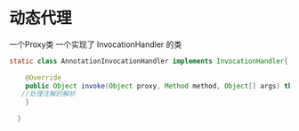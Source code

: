 # 动态代理
一个Proxy类
一个实现了 InvocationHandler 的类

```java
static class AnnotationInvocationHandler implements InvocationHandler{
  
    @Override
    public Object invoke(Object proxy, Method method, Object[] args) throws Throwable {
   //处理注解的解析
    }
     
  }
```